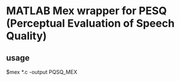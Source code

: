 # MATLAB Mex wrapper for PESQ (Perceptual Evaluation of Speech Quality)


## usage

   $mex *.c -output PQSQ_MEX 